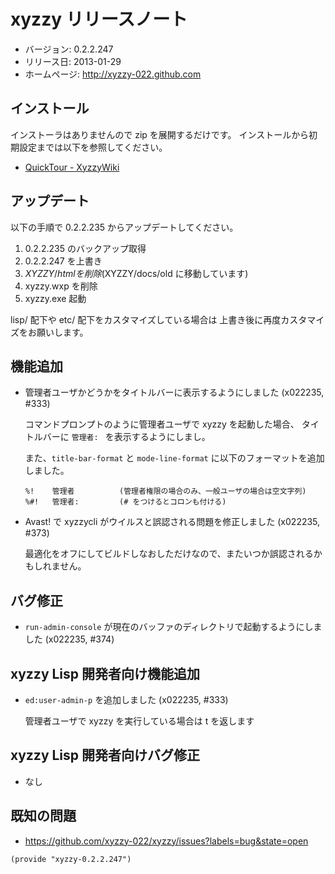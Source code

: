 xyzzy リリースノート
====================

  * バージョン: 0.2.2.247
  * リリース日: 2013-01-29
  * ホームページ: <http://xyzzy-022.github.com>


インストール
------------

インストーラはありませんので zip を展開するだけです。
インストールから初期設定までは以下を参照してください。

  * [QuickTour - XyzzyWiki]


アップデート
------------

以下の手順で 0.2.2.235 からアップデートしてください。

  1. 0.2.2.235 のバックアップ取得
  2. 0.2.2.247 を上書き
  3. $XYZZY/html を削除 ($XYZZY/docs/old に移動しています)
  4. xyzzy.wxp を削除
  5. xyzzy.exe 起動

lisp/ 配下や etc/ 配下をカスタマイズしている場合は
上書き後に再度カスタマイズをお願いします。


機能追加
--------

  * 管理者ユーザかどうかをタイトルバーに表示するようにしました (x022235, #333)

    コマンドプロンプトのように管理者ユーザで xyzzy を起動した場合、
    タイトルバーに `管理者: ` を表示するようにしまし。

    また、`title-bar-format` と `mode-line-format` に以下のフォーマットを追加しました。

    ```
    %!    管理者          (管理者権限の場合のみ、一般ユーザの場合は空文字列)
    %#!   管理者:         (# をつけるとコロンも付ける)
    ```

  * Avast! で xyzzycli がウイルスと誤認される問題を修正しました (x022235, #373)

    最適化をオフにしてビルドしなおしただけなので、またいつか誤認されるかもしれません。


バグ修正
--------

  * `run-admin-console` が現在のバッファのディレクトリで起動するようにしました (x022235, #374)


xyzzy Lisp 開発者向け機能追加
-----------------------------

  * `ed:user-admin-p` を追加しました (x022235, #333)

    管理者ユーザで xyzzy を実行している場合は t を返します


xyzzy Lisp 開発者向けバグ修正
-----------------------------

  * なし


既知の問題
----------

  * <https://github.com/xyzzy-022/xyzzy/issues?labels=bug&state=open>


`(provide "xyzzy-0.2.2.247")`

  [QuickTour - XyzzyWiki]: http://xyzzy.s53.xrea.com/wiki/index.php?QuickTour
